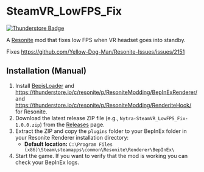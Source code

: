 # SteamVR_LowFPS_Fix
[![Thunderstore Badge](https://modding.resonite.net/assets/available-on-thunderstore.svg)](https://thunderstore.io/c/resonite/)

A [Resonite](https://resonite.com/) mod that fixes low FPS when VR headset goes into standby.

Fixes https://github.com/Yellow-Dog-Man/Resonite-Issues/issues/2151

## Installation (Manual)
1. Install [BepisLoader](https://github.com/ResoniteModding/BepisLoader) and https://thunderstore.io/c/resonite/p/ResoniteModding/BepInExRenderer/ and https://thunderstore.io/c/resonite/p/ResoniteModding/RenderiteHook/ for Resonite.
2. Download the latest release ZIP file (e.g., `Nytra-SteamVR_LowFPS_Fix-1.0.0.zip`) from the [Releases](https://github.com/Nytra/ResoniteSteamVR_LowFPS_Fix/releases) page.
3. Extract the ZIP and copy the `plugins` folder to your BepInEx folder in your Resonite Renderer installation directory:
   - **Default location:** `C:\Program Files (x86)\Steam\steamapps\common\Resonite\Renderer\BepInEx\`
4. Start the game. If you want to verify that the mod is working you can check your BepInEx logs.
